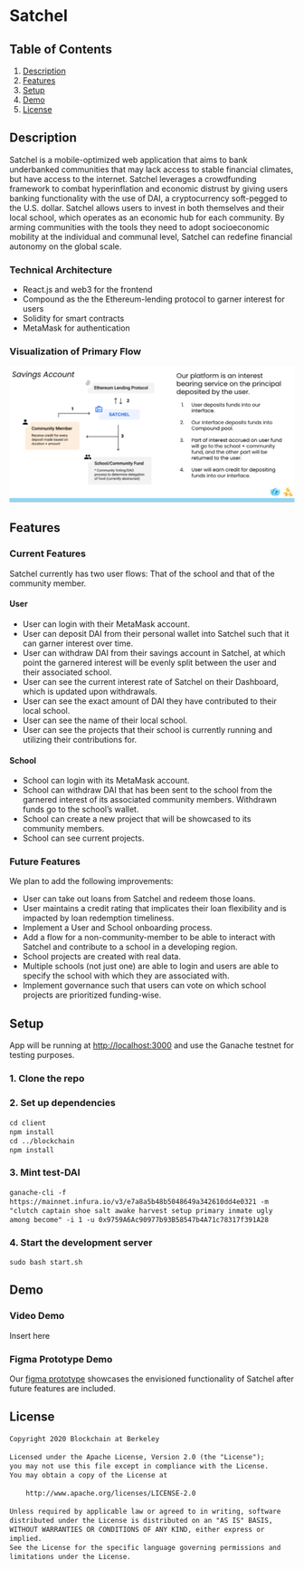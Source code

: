 # Satchel

## Table of Contents
1. [Description](#Description)
2. [Features](#Features)
3. [Setup](#Setup)
4. [Demo](#Demo)
5. [License](#License)

## Description

Satchel is a mobile-optimized web application that aims to bank underbanked communities that may lack access to stable financial climates, but have access to the internet. Satchel leverages a crowdfunding framework to combat hyperinflation and economic distrust by giving users banking functionality with the use of DAI, a cryptocurrency soft-pegged to the U.S. dollar. Satchel allows users to invest in both themselves and their local school, which operates as an economic hub for each community. By arming communities with the tools they need to adopt socioeconomic mobility at the individual and communal level, Satchel can redefine financial autonomy on the global scale. 

### Technical Architecture
- React.js and web3 for the frontend
- Compound as the the Ethereum-lending protocol to garner interest for users
- Solidity for smart contracts
- MetaMask for authentication

### Visualization of Primary Flow

![Architecture](architecture.png)

##  Features

### Current Features

Satchel currently has two user flows: That of the school and that of the community member.

#### User
- User can login with their MetaMask account.
- User can deposit DAI from their personal wallet into Satchel such that it can garner interest over time.
- User can withdraw DAI from their savings account in Satchel, at which point the garnered interest will be evenly split between the user and their associated school.
- User can see the current interest rate of Satchel on their Dashboard, which is updated upon withdrawals.
- User can see the exact amount of DAI they have contributed to their local school.
- User can see the name of their local school.
- User can see the projects that their school is currently running and utilizing their contributions for.

#### School
- School can login with its MetaMask account.
- School can withdraw DAI that has been sent to the school from the garnered interest of its associated community members. Withdrawn funds go to the school’s wallet.
- School can create a new project that will be showcased to its community members.
- School can see current projects.

### Future Features

We plan to add the following improvements:
- User can take out loans from Satchel and redeem those loans.
- User maintains a credit rating that implicates their loan flexibility and is impacted by loan redemption timeliness.
- Implement a User and School onboarding process.
- Add a flow for a non-community-member to be able to interact with Satchel and contribute to a school in a developing region.
- School projects are created with real data.
- Multiple schools (not just one) are able to login and users are able to specify the school with which they are associated with.
- Implement governance such that users can vote on which school projects are prioritized funding-wise.

## Setup

App will be running at [http://localhost:3000](http://localhost:3000/) and use the Ganache testnet for testing purposes.

### 1. Clone the repo

### 2. Set up dependencies
```
cd client
npm install
cd ../blockchain
npm install
```

### 3. Mint test-DAI

```
ganache-cli -f https://mainnet.infura.io/v3/e7a8a5b48b5048649a342610dd4e0321 -m "clutch captain shoe salt awake harvest setup primary inmate ugly among become" -i 1 -u 0x9759A6Ac90977b93B58547b4A71c78317f391A28 
```

### 4. Start the development server

```
sudo bash start.sh
```                              

## Demo

### Video Demo

Insert here

### Figma Prototype Demo

Our [figma prototype](https://www.figma.com/proto/MQRABZHxaGFJSBRdOBX6xf/UNICEF?node-id=729%3A7067&scaling=min-zoom) showcases the envisioned functionality of Satchel after future features are included.

## License

    Copyright 2020 Blockchain at Berkeley

    Licensed under the Apache License, Version 2.0 (the "License");
    you may not use this file except in compliance with the License.
    You may obtain a copy of the License at

        http://www.apache.org/licenses/LICENSE-2.0

    Unless required by applicable law or agreed to in writing, software
    distributed under the License is distributed on an "AS IS" BASIS,
    WITHOUT WARRANTIES OR CONDITIONS OF ANY KIND, either express or implied.
    See the License for the specific language governing permissions and
    limitations under the License.
